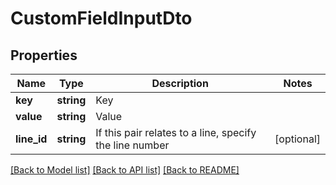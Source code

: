 # CustomFieldInputDto

## Properties
Name | Type | Description | Notes
------------ | ------------- | ------------- | -------------
**key** | **string** | Key | 
**value** | **string** | Value | 
**line_id** | **string** | If this pair relates to a line, specify the line number | [optional] 

[[Back to Model list]](../README.md#documentation-for-models) [[Back to API list]](../README.md#documentation-for-api-endpoints) [[Back to README]](../README.md)


